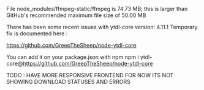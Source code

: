 File node_modules/ffmpeg-static/ffmpeg is 74.73 MB; this is larger than GitHub's recommended maximum file size of 50.00 MB


There has been some recent issues with
ytdl-core version: 4.11.1
Temporary fix is documented here : 

https://github.com/GreepTheSheep/node-ytdl-core

You can add it on your package.json with npm npm i ytdl-core@https://github.com/GreepTheSheep/node-ytdl-core

TODO : HAVE MORE RESPONSIVE FRONTEND
FOR NOW ITS NOT SHOWING DOWNLOAD STATUSES AND ERRORS